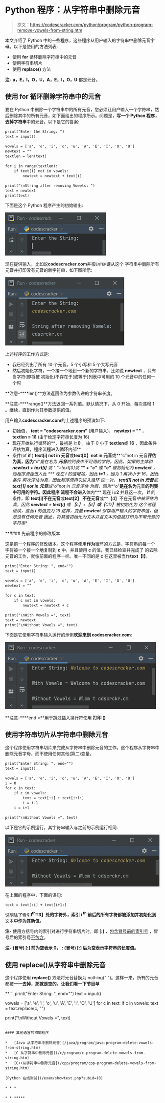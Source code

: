 # Python 程序：从字符串中删除元音

> 原文：<https://codescracker.com/python/program/python-program-remove-vowels-from-string.htm>

本文介绍了 Python 中的一些程序，这些程序从用户输入的字符串中删除元音字母。以下是使用的方法列表:

*   使用 **for** 循环删除字符串中的元音
*   使用字符串切片
*   使用 **replace()** 方法

**注-** **a，E，I，O，U，A，E，I，O，U** 都是元音。

## 使用 for 循环删除字符串中的元音

要在 Python 中删除一个字符串中的所有元音，您必须让用户输入一个字符串，然后删除其中的所有元音，如下面给出的程序所示。问题是，**写一个 Python 程序，去掉字符串**中的元音。以下是它的答案:

```
print("Enter the String: ")
text = input()

vowels = ['a', 'e', 'i', 'o', 'u', 'A', 'E', 'I', 'O', 'U']
newtext = ""
textlen = len(text)

for i in range(textlen):
    if text[i] not in vowels:
        newtext = newtext + text[i]

print("\nString after removing Vowels: ")
text = newtext
print(text)
```

下面是这个 Python 程序产生的初始输出:

![remove vowels from string python](img/0917146f8771523852d6dad679432fd7.png)

现在提供输入，比如说**codescracker.com**并按`ENTER`键从这个 字符串中删除所有元音并打印没有元音的新字符串，如下图所示:

![delete vowels from string python](img/fa28a9bcf5e7c611047c07ba05fc28d6.png)

上述程序的工作方式是:

*   我已经列出了所有 10 个元音。5 个小写和 5 个大写元音
*   然后初始化字符，一个接一个地到一个新的字符串，比如说 **newtext** ，只有当字符(即将被 初始化)不存在于(或等于)列表中可用的 10 个元音中的任何一个时

**注意-****len()**方法返回作为参数传递的字符串长度。

**注意-****range()**方法返回一系列值。默认情况下，从 0 开始，每次递增 1 。继续，直到作为其参数提供的值。

用户输入**codescracker.com**的上述程序的预演如下:

*   初始值， **text = "codescracker.com"** (用户输入)， **newtext = ""** ， **textlen = 16** (由于给定字符串长度为 16)
*   现在开始执行循环的**，最初是 **i=0** ，由于 0 小于 **textlen**或 **16** ，因此条件评估为真，程序流程进入循环内部**
*   条件(of **if** ) **text[i] not in 元音**或**text[0】not in 元音**或**“c”not in 元音**评估为真，因为**“c”**是在名为 **元音**的列表中不可用的字符。因此，如果的主体和 **newtext + text[i]** 或 **" "+text[0]**或 **"" + "c"** 或 **"c"** 被初始化为 **newtext** ，则程序流程进入此
***   现在 **i** 的值增加，因此 **i=1** ，因为 1 再次小于 16，因此条件 再次评估为真，因此程序流再次进入循环*   这一次， **text[i] not in 元音**或 **text[1] not in 元音**或**“o”not in 元音**评估 为假，因为**“o”**是在名为**元音**的列表中可用的字符。因此程序 流程不会进入**体内***   现在 **i=2** 并且这一次， **if** 的条件，即 **text[i]不在元音**或**text[2】 不在元音**或**【d】不在元音**中被评估为真，因此 **newtext + text[i]** 或 **【c】+【d】**或**【CD】**被初始化为*   这个过程继续，直到 **i** 的值变为 16*   这样，变量 **newtext** 保存用户输入的字符串值，但是没有任何元音*   因此，将其值初始化为**文本**并且**文本**的值被打印为不带元音的字符串**

 **#### 先前程序的修改版本

这是前一个程序的修改版本。这个程序使用**作为**循环的方式是，字符串的每一个 字符被一个接一个地复制到 **c** 中，并且使用 **c** 的值，我已经检查并完成了 的去除元音的工作，就像前面的程序一样。唯一不同的是 **c** 在这里被当作**text【I】**。

```
print("Enter String: ", end="")
text = input()

vowels = ['a', 'e', 'i', 'o', 'u', 'A', 'E', 'I', 'O', 'U']
newtext = ""

for c in text:
    if c not in vowels:
        newtext = newtext + c

print("\nWith Vowels =", text)
text = newtext
print("\nWithout Vowels =", text)
```

下面是它使用字符串输入运行的示例**欢迎来到 codescracker.com**:

![python remove vowels from string](img/13fec93f3f488b5fff16fee8b21948cb.png)

**注意-****end =**用于跳过插入换行符使用 **打印 ()**

## 使用字符串切片从字符串中删除元音

这个程序使用字符串切片来完成从字符串中删除元音的工作。这个程序从字符串中删除元音字母，而不使用任何其他(第二)变量。

```
print("Enter String: ", end="")
text = input()

vowels = ['a', 'e', 'i', 'o', 'u', 'A', 'E', 'I', 'O', 'U']
i = 0
for c in text:
    if c in vowels:
        text = text[:i] + text[i+1:]
        i = i-1
    i = i+1

print("\nWithout Vowels =", text)
```

以下是它的示例运行，其字符串输入与之前的示例运行相同:

![remove vowels from string using for loop python](img/433457678ee30f318475b1f33622e333.png)

在上面的程序中，下面的语句:

```
text = text[:i] + text[i+1:]
```

说明除了索引**I<sup>th</sup>T3】处的字符外，索引 **i <sup>th</sup>** 前后的所有字符都被添加并初始化到**文本**中作为其新值。**

**注-** 使用方括号内的索引对进行字符串切片时，即 **[:]** ，<u>包含冒号前的索引号</u> ，冒号后的索引号<u>不包含</u>。

**注-**:**(冒号) **[:]** 前为空表示 0， **:** (冒号) **[:]** 后为空表示字符串的长度值。**

## 使用 replace()从字符串中删除元音

这个程序使用 **replace()** 方法将元音替换为 nothing(" ")。这样一来，所有的元音 都被**一一去掉，那就是空的。让我们看一下节目单**

 **```
print("Enter String: ", end="")
text = input()

vowels = ['a', 'e', 'i', 'o', 'u', 'A', 'E', 'I', 'O', 'U']
for c in text:
    if c in vowels:
        text = text.replace(c, "")

print("\nWithout Vowels =", text)
```

#### 其他语言的相同程序

*   [Java 从字符串中删除元音](/java/program/java-program-delete-vowels-from-string.htm)
*   [C 从字符串中删除元音](/c/program/c-program-delete-vowels-from-string.htm)
*   [C++从字符串中删除元音](/cpp/program/cpp-program-delete-vowels-from-string.htm)

[Python 在线测试](/exam/showtest.php?subid=10)

* * *

* * *****